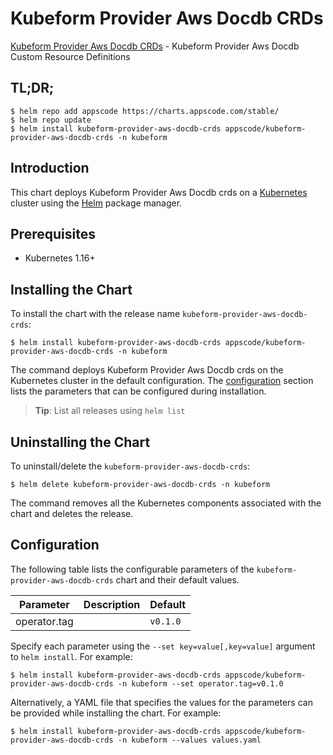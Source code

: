 # Kubeform Provider Aws Docdb CRDs

[Kubeform Provider Aws Docdb CRDs](https://github.com/kubeform) - Kubeform Provider Aws Docdb Custom Resource Definitions

## TL;DR;

```console
$ helm repo add appscode https://charts.appscode.com/stable/
$ helm repo update
$ helm install kubeform-provider-aws-docdb-crds appscode/kubeform-provider-aws-docdb-crds -n kubeform
```

## Introduction

This chart deploys Kubeform Provider Aws Docdb crds on a [Kubernetes](http://kubernetes.io) cluster using the [Helm](https://helm.sh) package manager.

## Prerequisites

- Kubernetes 1.16+

## Installing the Chart

To install the chart with the release name `kubeform-provider-aws-docdb-crds`:

```console
$ helm install kubeform-provider-aws-docdb-crds appscode/kubeform-provider-aws-docdb-crds -n kubeform
```

The command deploys Kubeform Provider Aws Docdb crds on the Kubernetes cluster in the default configuration. The [configuration](#configuration) section lists the parameters that can be configured during installation.

> **Tip**: List all releases using `helm list`

## Uninstalling the Chart

To uninstall/delete the `kubeform-provider-aws-docdb-crds`:

```console
$ helm delete kubeform-provider-aws-docdb-crds -n kubeform
```

The command removes all the Kubernetes components associated with the chart and deletes the release.

## Configuration

The following table lists the configurable parameters of the `kubeform-provider-aws-docdb-crds` chart and their default values.

|  Parameter   | Description | Default  |
|--------------|-------------|----------|
| operator.tag |             | `v0.1.0` |


Specify each parameter using the `--set key=value[,key=value]` argument to `helm install`. For example:

```console
$ helm install kubeform-provider-aws-docdb-crds appscode/kubeform-provider-aws-docdb-crds -n kubeform --set operator.tag=v0.1.0
```

Alternatively, a YAML file that specifies the values for the parameters can be provided while
installing the chart. For example:

```console
$ helm install kubeform-provider-aws-docdb-crds appscode/kubeform-provider-aws-docdb-crds -n kubeform --values values.yaml
```

